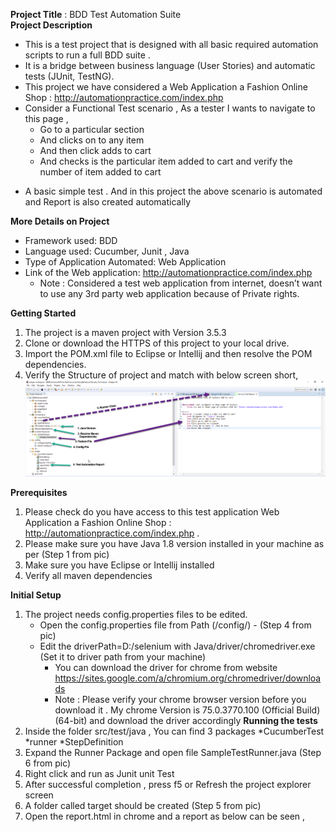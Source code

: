 **Project Title** : BDD Test Automation Suite </br>
**Project Description** </br>
   -  This is a test project that is designed with all basic required automation scripts to run a full BDD suite .
   -  It is a bridge between business language (User Stories) and automatic tests (JUnit, TestNG). 
   -  This project we have considered a Web Application a Fashion Online Shop : http://automationpractice.com/index.php 
   -  Consider a Functional Test scenario , As a  tester I wants to navigate to this page ,</br>
        * Go to a particular section 
        * And clicks on to any item 
        * And then click adds to cart 
        * And checks is the particular item added to cart and verify the number of item added to cart
* A basic simple test . And in this project the above scenario is automated and Report is also created automatically 
  
**More Details on Project** </br> 
  * Framework used: BDD 
  * Language used: Cucumber, Junit , Java 
  * Type of Application Automated: Web Application
  * Link of the Web application: http://automationpractice.com/index.php
	   * Note : Considered a test web application from internet, doesn’t want to use any 3rd party web application because of Private rights.
     
**Getting Started**
1. The project is a maven project with Version  3.5.3
2. Clone or download the HTTPS of this project to your local drive.
3. Import the POM.xml file to Eclipse or Intellij and then resolve the POM dependencies.
4. Verify the Structure of project and match with below screen short,
   ![alt text](Screen.png)


**Prerequisites**
1. Please check do you have access to this test application Web Application a Fashion Online Shop : http://automationpractice.com/index.php .
2. Please make sure you have Java 1.8 version  installed in your machine as per  (Step 1 from pic)
3. Make sure you have Eclipse or Intellij  installed
4. Verify all maven dependencies 

**Initial Setup**
1. The project needs config.properties files to be edited.
	* Open the config.properties file from Path (/config/) -  (Step 4 from pic)
	* Edit the driverPath=D:/selenium with Java/driver/chromedriver.exe (Set it to driver path from your machine)
		* You can download the driver for chrome from website https://sites.google.com/a/chromium.org/chromedriver/downloads
		* Note : Please verify your chrome browser version  before you download it .
		   	  My chrome Version is  75.0.3770.100 (Official Build) (64-bit) and download the driver accordingly
**Running the tests**
1. Inside the folder src/test/java , You can find 3 packages 
	*CucumberTest
	*runner
	*StepDefinition
2. Expand the Runner Package and open file SampleTestRunner.java (Step 6 from pic)
3. Right click and run as Junit unit Test
4. After successful completion , press f5 or Refresh the project explorer screen
5. A folder called target should be created (Step 5 from pic)
6. Open the report.html in chrome and a report as below can be seen ,

